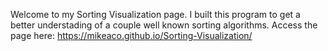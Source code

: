 Welcome to my Sorting Visualization page. I built this program to get a better understading of a couple well known sorting algorithms. Access the page here: https://mikeaco.github.io/Sorting-Visualization/